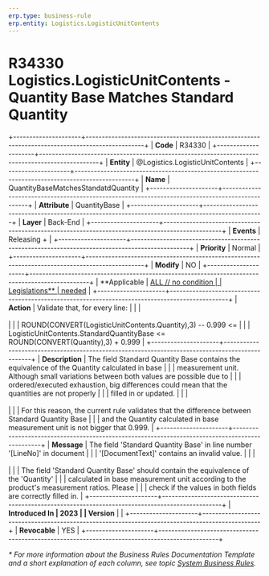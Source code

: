 ```yaml
---
erp.type: business-rule
erp.entity: Logistics.LogisticUnitContents
---
```


# R34330 Logistics.LogisticUnitContents - Quantity Base Matches Standard Quantity
+---------------------+------------------------------------------------------------------------------------------------+
| **Code**            | R34330                                                                                         |
+---------------------+------------------------------------------------------------------------------------------------+
| **Entity**          | @Logistics.LogisticUnitContents                                                                |
+---------------------+------------------------------------------------------------------------------------------------+
| **Name**            | QuantityBaseMatchesStandatdQuantity                                                            |
+---------------------+------------------------------------------------------------------------------------------------+
| **Attribute**       | QuantityBase                                                                                   |
+---------------------+------------------------------------------------------------------------------------------------+
| **Layer**           | Back-End                                                                                       |
+---------------------+------------------------------------------------------------------------------------------------+
| **Events**          | Releasing +                                                                                    |
+---------------------+------------------------------------------------------------------------------------------------+
| **Priority**        | Normal                                                                                         |
+---------------------+------------------------------------------------------------------------------------------------+
| **Modify**          | NO                                                                                             |
+---------------------+------------------------------------------------------------------------------------------------+
| **Applicable        | [ALL // no condition                                                                           |
| Legislations**      | needed](xref:applicable-legislations)                                                          |
+---------------------+------------------------------------------------------------------------------------------------+
| **Action**          | Validate that, for every line:                                                                 |
|                     | <br/><br/>                                                                                     |
|                     | ROUND(CONVERT(LogisticUnitContents.Quantity),3) -- 0.999 \<=                                   |
|                     | LogisticUnitContents.StandardQuantityBase \<= ROUND(CONVERT(Quantity),3) + 0.999               |
+---------------------+------------------------------------------------------------------------------------------------+
| **Description**     | The field Standard Quantity Base contains the equivalence of the Quantity calculated in base   |
|                     | measurement unit. Although small variations between both values are possible due to            |
|                     | ordered/executed exhaustion, big differences could mean that the quantities are not properly   |
|                     | filled in or updated.                                                                          |
|                     | <br/><br/>                                                                                     |
|                     | For this reason, the current rule validates that the difference between Standard Quantity Base |
|                     | and the Quantity calculated in base measurement unit is not bigger that 0.999.                 |
+---------------------+------------------------------------------------------------------------------------------------+
| **Message**         | The field \'Standard Quantity Base\' in line number \'\[LineNo\]\' in document                 |
|                     | \'\[DocumentText\]\' contains an invalid value.                                                |
|                     | <br/><br/>                                                                                     |
|                     | The field \'Standard Quantity Base\' should contain the equivalence of the \'Quantity\'        |
|                     | calculated in base measurement unit according to the product\'s measurement ratios. Please     |
|                     | check if the values in both fields are correctly filled in.                                    |
+---------------------+------------------------------------------------------------------------------------------------+
| **Introduced In     | 2023                                                                                           |
| Version**           |                                                                                                |
+---------------------+------------------------------------------------------------------------------------------------+
| **Revocable**       | YES                                                                                            |
+---------------------+------------------------------------------------------------------------------------------------+

*\* For more information about the Business Rules Documentation Template and a short explanation of each column, see
topic [System Business Rules](../templates/template-description-system-business-rules.md).*
